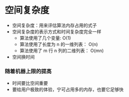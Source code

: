# 空间复杂度

- 空间复杂度：用来评估算法内存占用的式子
- 空间复杂度的表示方式和时间复杂度完全一样
    - 算法使用了几个变量: O(1)
    - 算法使用了长度为 n 的一维列表： O(n)
    - 算法使用了 m 行 n 列的二维列表： O(mn)
- 空间换时间

### 随着机器上限的提高

- 时间要比空间重要
- 要给用户极致的体验，宁可占用多的内存，也要它足够快
